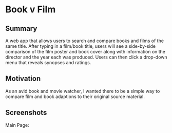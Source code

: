 # Book v Film

## Summary
A web app that allows users to search and compare books and films of the same title. After typing in a film/book title, users will see a side-by-side comparison of the film poster and book cover along with information on the director and the year each was produced. Users can then click a drop-down menu that reveals synopses and ratings.

## Motivation
As an avid book and movie watcher, I wanted there to be a simple way to compare film and book adaptions to their original source material.

## Screenshots
Main Page:

